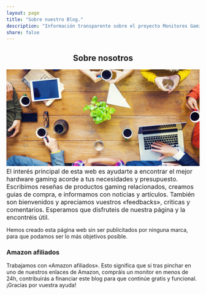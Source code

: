 ```yaml
---
layout: page
title: "Sobre nuestro Blog."
description: "Información transparente sobre el proyecto Monitores Gaming."
share: false
---
```

<h2>
<center><b>Sobre nosotros</b></center></h2>
<img src="/images/sobre-nosotros.jpg">
<font size="3"><br>
El interés principal de esta web es ayudarte a encontrar el mejor hardware gaming acorde a tus necesidades y presupuesto. Escribimos reseñas de productos gaming relacionados, creamos guias de compra, e informamos con noticias y artículos. También son bienvenidos y apreciamos vuestros «feedbacks», críticas y comentarios. Esperamos que disfruteis de nuestra página y la encontréis útil.</font>

Hemos creado esta página web sin ser publicitados por ninguna marca, para que podamos ser lo más objetivos posible. 

<h3> Amazon afiliados </h3>

Trabajamos con «Amazon afiliados». Esto significa que si tras pinchar en uno de nuestros enlaces de Amazon, compráis un monitor en menos de 24h, contribuirás a financiar este blog para que continúe gratis y funcional. ¡Gracias por vuestra ayuda!

<br />